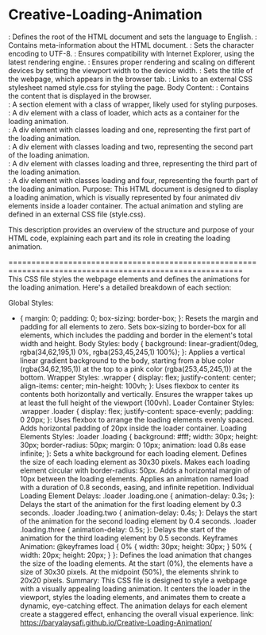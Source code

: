 # Creative-Loading-Animation
<html lang="en">: Defines the root of the HTML document and sets the language to English.
<head>: Contains meta-information about the HTML document.
<meta charset="UTF-8" />: Sets the character encoding to UTF-8.
<meta http-equiv="X-UA-Compatible" content="IE=edge" />: Ensures compatibility with Internet Explorer, using the latest rendering engine.
<meta name="viewport" content="width=device-width, initial-scale=1.0" />: Ensures proper rendering and scaling on different devices by setting the viewport width to the device width.
<title>Loading Animation |Baryalay Safi</title>: Sets the title of the webpage, which appears in the browser tab.
<link rel="stylesheet" href="style.css" />: Links to an external CSS stylesheet named style.css for styling the page.
Body Content:
<body>: Contains the content that is displayed in the browser.
<section class="wrapper">: A section element with a class of wrapper, likely used for styling purposes.
<div class="loader">: A div element with a class of loader, which acts as a container for the loading animation.
<div class="loading one"></div>: A div element with classes loading and one, representing the first part of the loading animation.
<div class="loading two"></div>: A div element with classes loading and two, representing the second part of the loading animation.
<div class="loading three"></div>: A div element with classes loading and three, representing the third part of the loading animation.
<div class="loading four"></div>: A div element with classes loading and four, representing the fourth part of the loading animation.
Purpose:
This HTML document is designed to display a loading animation, which is visually represented by four animated div elements inside a loader container. The actual animation and styling are defined in an external CSS file (style.css).

This description provides an overview of the structure and purpose of your HTML code, explaining each part and its role in creating the loading animation.

=========================================================================================================
This CSS file styles the webpage elements and defines the animations for the loading animation. Here's a detailed breakdown of each section:

Global Styles:
* { margin: 0; padding: 0; box-sizing: border-box; }:
Resets the margin and padding for all elements to zero.
Sets box-sizing to border-box for all elements, which includes the padding and border in the element's total width and height.
Body Styles:
body { background: linear-gradient(0deg, rgba(34,62,195,1) 0%, rgba(253,45,245,1) 100%); }:
Applies a vertical linear gradient background to the body, starting from a blue color (rgba(34,62,195,1)) at the top to a pink color (rgba(253,45,245,1)) at the bottom.
Wrapper Styles:
.wrapper { display: flex; justify-content: center; align-items: center; min-height: 100vh; }:
Uses flexbox to center its contents both horizontally and vertically.
Ensures the wrapper takes up at least the full height of the viewport (100vh).
Loader Container Styles:
.wrapper .loader { display: flex; justify-content: space-evenly; padding: 0 20px; }:
Uses flexbox to arrange the loading elements evenly spaced.
Adds horizontal padding of 20px inside the loader container.
Loading Elements Styles:
.loader .loading { background: #fff; width: 30px; height: 30px; border-radius: 50px; margin: 0 10px; animation: load 0.8s ease infinite; }:
Sets a white background for each loading element.
Defines the size of each loading element as 30x30 pixels.
Makes each loading element circular with border-radius: 50px.
Adds a horizontal margin of 10px between the loading elements.
Applies an animation named load with a duration of 0.8 seconds, easing, and infinite repetition.
Individual Loading Element Delays:
.loader .loading.one { animation-delay: 0.3s; }:
Delays the start of the animation for the first loading element by 0.3 seconds.
.loader .loading.two { animation-delay: 0.4s; }:
Delays the start of the animation for the second loading element by 0.4 seconds.
.loader .loading.three { animation-delay: 0.5s; }:
Delays the start of the animation for the third loading element by 0.5 seconds.
Keyframes Animation:
@keyframes load { 0% { width: 30px; height: 30px; } 50% { width: 20px; height: 20px; } }:
Defines the load animation that changes the size of the loading elements.
At the start (0%), the elements have a size of 30x30 pixels.
At the midpoint (50%), the elements shrink to 20x20 pixels.
Summary:
This CSS file is designed to style a webpage with a visually appealing loading animation. It centers the loader in the viewport, styles the loading elements, and animates them to create a dynamic, eye-catching effect. The animation delays for each element create a staggered effect, enhancing the overall visual experience.
link: https://baryalaysafi.github.io/Creative-Loading-Animation/
